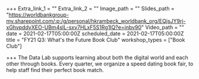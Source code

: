+++
Extra_link_1 = ""
Extra_link_2 = ""
Image_path = ""
Slides_path = "https://worldbankgroup-my.sharepoint.com/:p:/g/personal/hkrambeck_worldbank_org/EQjsJY9rj-xGhvpddyXEO-UBm4sIL-sxv7HLxF5S1Rg1IQ?e=inbv90"
Video_path = ""
date = 2021-02-17T05:00:00Z
scheduled_date = 2021-02-17T05:00:00Z
title = "FY21 Q3: What's the Future Book Club"
workshop_types = ["Book Club"]

+++
The Data Lab supports learning about both the digital world and each other through books. Every quarter, we organize a speed dating book fair, to help staff find their perfect book match.